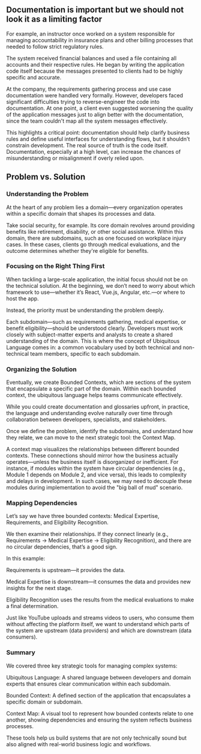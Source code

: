## Documentation is important but we should not look it as a limiting factor

For example, an instructor once worked on a system responsible for managing accountability in insurance plans and other billing processes that needed to follow strict regulatory rules.

The system received financial balances and used a file containing all accounts and their respective rules. He began by writing the application code itself because the messages presented to clients had to be highly specific and accurate.

At the company, the requirements gathering process and use case documentation were handled very formally. However, developers faced significant difficulties trying to reverse-engineer the code into documentation. At one point, a client even suggested worsening the quality of the application messages just to align better with the documentation, since the team couldn't map all the system messages effectively.

This highlights a critical point: documentation should help clarify business rules and define useful interfaces for understanding flows, but it shouldn't constrain development. The real source of truth is the code itself. Documentation, especially at a high level, can increase the chances of misunderstanding or misalignment if overly relied upon.

## Problem vs. Solution

### Understanding the Problem

At the heart of any problem lies a domain—every organization operates within a specific domain that shapes its processes and data.

Take social security, for example. Its core domain revolves around providing benefits like retirement, disability, or other social assistance. Within this domain, there are subdomains, such as one focused on workplace injury cases. In these cases, clients go through medical evaluations, and the outcome determines whether they're eligible for benefits.

### Focusing on the Right Thing First

When tackling a large-scale application, the initial focus should not be on the technical solution. At the beginning, we don’t need to worry about which framework to use—whether it’s React, Vue.js, Angular, etc.—or where to host the app.

Instead, the priority must be understanding the problem deeply.

Each subdomain—such as requirements gathering, medical expertise, or benefit eligibility—should be understood clearly. Developers must work closely with subject-matter experts and analysts to create a shared understanding of the domain. This is where the concept of Ubiquitous Language comes in: a common vocabulary used by both technical and non-technical team members, specific to each subdomain.

### Organizing the Solution

Eventually, we create Bounded Contexts, which are sections of the system that encapsulate a specific part of the domain. Within each bounded context, the ubiquitous language helps teams communicate effectively.

While you could create documentation and glossaries upfront, in practice, the language and understanding evolve naturally over time through collaboration between developers, specialists, and stakeholders.

Once we define the problem, identify the subdomains, and understand how they relate, we can move to the next strategic tool: the Context Map.

A context map visualizes the relationships between different bounded contexts. These connections should mirror how the business actually operates—unless the business itself is disorganized or inefficient. For instance, if modules within the system have circular dependencies (e.g., Module 1 depends on Module 2, and vice versa), this leads to complexity and delays in development. In such cases, we may need to decouple these modules during implementation to avoid the "big ball of mud" scenario.

### Mapping Dependencies

Let’s say we have three bounded contexts: Medical Expertise, Requirements, and Eligibility Recognition.

We then examine their relationships. If they connect linearly (e.g., Requirements → Medical Expertise → Eligibility Recognition), and there are no circular dependencies, that’s a good sign.

In this example:

Requirements is upstream—it provides the data.

Medical Expertise is downstream—it consumes the data and provides new insights for the next stage.

Eligibility Recognition uses the results from the medical evaluations to make a final determination.

Just like YouTube uploads and streams videos to users, who consume them without affecting the platform itself, we want to understand which parts of the system are upstream (data providers) and which are downstream (data consumers).

### Summary

We covered three key strategic tools for managing complex systems:

Ubiquitous Language: A shared language between developers and domain experts that ensures clear communication within each subdomain.

Bounded Context: A defined section of the application that encapsulates a specific domain or subdomain.

Context Map: A visual tool to represent how bounded contexts relate to one another, showing dependencies and ensuring the system reflects business processes.

These tools help us build systems that are not only technically sound but also aligned with real-world business logic and workflows.
